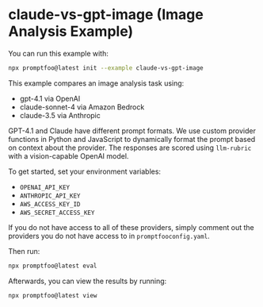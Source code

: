 # claude-vs-gpt-image (Image Analysis Example)

You can run this example with:

```bash
npx promptfoo@latest init --example claude-vs-gpt-image
```

This example compares an image analysis task using:

- gpt-4.1 via OpenAI
- claude-sonnet-4 via Amazon Bedrock
- claude-3.5 via Anthropic

GPT-4.1 and Claude have different prompt formats. We use custom provider functions in Python and JavaScript to dynamically format the prompt based on context about the provider. The responses are scored using `llm-rubric` with a vision-capable OpenAI model.

To get started, set your environment variables:

- `OPENAI_API_KEY`
- `ANTHROPIC_API_KEY`
- `AWS_ACCESS_KEY_ID`
- `AWS_SECRET_ACCESS_KEY`

If you do not have access to all of these providers, simply comment out the providers you do not have access to in `promptfooconfig.yaml`.

Then run:

```sh
npx promptfoo@latest eval
```

Afterwards, you can view the results by running:

```sh
npx promptfoo@latest view
```
